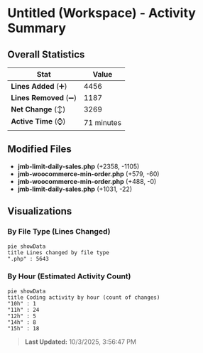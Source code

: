# Untitled (Workspace) - Activity Summary 

## Overall Statistics

| Stat                   | Value                                                             |
| ---------------------- | ----------------------------------------------------------------- |
| **Lines Added** (➕)   | 4456                                          |
| **Lines Removed** (➖) | 1187                                        |
| **Net Change** (↕)    | 3269                |
| **Active Time** (⌚)   | 71 minutes |


## Modified Files
- **jmb-limit-daily-sales.php** (+2358, -1105)
- **jmb-woocommerce-min-order.php** (+579, -60)
- **jmb-woocommerce-min-order.php** (+488, -0)
- **jmb-limit-daily-sales.php** (+1031, -22)

## Visualizations

### By File Type (Lines Changed)

```mermaid
pie showData
title Lines changed by file type
".php" : 5643
```

### By Hour (Estimated Activity Count)

```mermaid
pie showData
title Coding activity by hour (count of changes)
"10h" : 1
"11h" : 24
"12h" : 5
"14h" : 8
"15h" : 18
```


> **Last Updated:** 10/3/2025, 3:56:47 PM